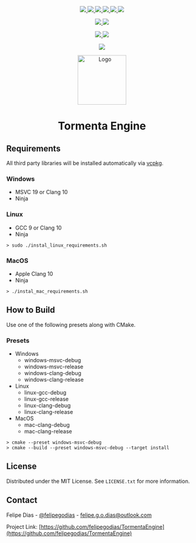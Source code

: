 <p align="center">
    <a href="https://github.com/felipegodias/TormentaEngine/graphs/contributors">
        <img src="https://img.shields.io/github/contributors/felipegodias/TormentaEngine.svg"/>
    </a>
    <a href="https://github.com/felipegodias/TormentaEngine/network/members">
        <img src="https://img.shields.io/github/forks/felipegodias/TormentaEngine.svg"/>
    </a>
    <a href="https://github.com/felipegodias/TormentaEngine/stargazers">
        <img src="https://img.shields.io/github/stars/felipegodias/TormentaEngine.svg"/>
    </a>
    <a href="https://github.com/felipegodias/TormentaEngine/issues">
        <img src="https://img.shields.io/github/issues/felipegodias/TormentaEngine.svg"/>
    </a>
    <a href="https://github.com/felipegodias/TormentaEngine/blob/master/LICENSE.txt">
        <img src="https://img.shields.io/github/license/felipegodias/TormentaEngine.svg"/>
    </a>
    <a href="https://www.linkedin.com/in/felipegodias">
        <img src="https://img.shields.io/badge/-LinkedIn-black.svg?logo=linkedin&colorB=1182c3"/>
    </a>
</p>

<p align="center">
    <a href="https://github.com/felipegodias/TormentaEngine/actions/workflows/windows_msvc_build.yml">
        <img src="https://github.com/felipegodias/TormentaEngine/actions/workflows/windows_msvc_build.yml/badge.svg"/>
    </a>
    <a href="https://github.com/felipegodias/TormentaEngine/actions/workflows/windows_clang_build.yml">
        <img src="https://github.com/felipegodias/TormentaEngine/actions/workflows/windows_clang_build.yml/badge.svg"/>
    </a>
</p>

<p align="center">
    <a href="https://github.com/felipegodias/TormentaEngine/actions/workflows/linux_gcc_build.yml">
        <img src="https://github.com/felipegodias/TormentaEngine/actions/workflows/linux_gcc_build.yml/badge.svg"/>
    </a>
    <a href="https://github.com/felipegodias/TormentaEngine/actions/workflows/linux_clang_build.yml">
        <img src="https://github.com/felipegodias/TormentaEngine/actions/workflows/linux_clang_build.yml/badge.svg"/>
    </a>
</p>

<p align="center">
    <a href="https://github.com/felipegodias/TormentaEngine/actions/workflows/mac_clang_build.yml">
        <img src="https://github.com/felipegodias/TormentaEngine/actions/workflows/mac_clang_build.yml/badge.svg"/>
    </a>
</p>

<div align="center">
    <img src="https://imgur.com/AUIYWVg.png" alt="Logo" width="128" height="130"/>
    <h1 align="center">Tormenta Engine</h1>
</div>

## Requirements
All third party libraries will be installed automatically via <a href="https://github.com/microsoft/vcpkg">vcpkg</a>.

### Windows
* MSVC 19 or Clang 10
* Ninja
### Linux
* GCC 9 or Clang 10
* Ninja
```
> sudo ./instal_linux_requirements.sh
```
### MacOS
* Apple Clang 10
* Ninja
```
> ./instal_mac_requirements.sh
```

## How to Build
Use one of the following presets along with CMake.

### Presets
* Windows
    * windows-msvc-debug
    * windows-msvc-release
    * windows-clang-debug
    * windows-clang-release
* Linux
    * linux-gcc-debug
    * linux-gcc-release
    * linux-clang-debug
    * linux-clang-release
* MacOS
    * mac-clang-debug
    * mac-clang-release

```
> cmake --preset windows-msvc-debug
> cmake --build --preset windows-msvc-debug --target install
```

<!-- LICENSE -->
## License
Distributed under the MIT License. See `LICENSE.txt` for more information.

<!-- CONTACT -->
## Contact

Felipe Dias - [@felipegodias](https://twitter.com/felipegodias) - felipe.g.o.dias@outlook.com

Project Link: [https://github.com/felipegodias/TormentaEngine](https://github.com/felipegodias/TormentaEngine)